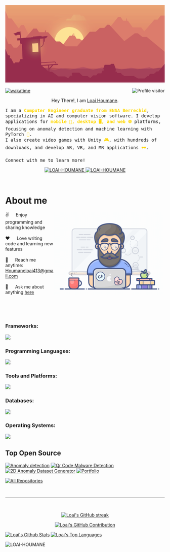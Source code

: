 <p align="center">
  <img src="/assets/a.gif" alt="Your GIF" title="Your GIF">
</p>

<a href="https://komarev.com/ghpvc/?username=LOAI-HOUMANE">
  <img align="right" src="https://komarev.com/ghpvc/?username=LOAI-HOUMANE&label=Visitors&color=0e75b6&style=flat" alt="Profile visitor" />
</a>

[![wakatime](https://wakatime.com/badge/user/8c293f60-c1c4-4ec7-a143-f51d5c98aa38.svg)](https://wakatime.com/@8c293f60-c1c4-4ec7-a143-f51d5c98aa38)

<p align="center">Hey There!, I am <a href="https://loaihoumaneportfolio.netlify.app">Loai Houmane</a>.</p>
<p> 
  <samp>
I am a <span style="font-weight: bold; color: #FFD700;">Computer Engineer graduate from ENSA Berrechid</span>, specializing in AI and computer vision software. I develop applications for <span style="font-weight: bold; color: #FFD700;">mobile 📱, desktop 🖥️, and web 🌐</span> platforms, focusing on anomaly detection and machine learning with PyTorch <span style="font-weight: bold; color: #FFD700;">🤖</span>.
    <br>
    I also create video games with Unity <span style="font-weight: bold; color: #FFD700;">🎮</span>, with hundreds of downloads, and develop AR, VR, and MR applications <span style="font-weight: bold; color: #FFD700;">🕶️</span>.
    <br>
    <br>
    Connect with me to learn more!
  </samp>
</p>

<p align="center">
 <a href="https://loaihoumaneportfolio.netlify.app" target="_blank">
  <img src="https://img.shields.io/badge/Website-DC143C?style=for-the-badge&logo=medium&logoColor=white" alt="LOAI-HOUMANE" />
 </a>
 <a href="https://www.linkedin.com/in/loai-houmane-11186721a" target="_blank">
  <img src="https://img.shields.io/badge/LinkedIn-0077B5?style=for-the-badge&logo=linkedin&logoColor=white" alt="LOAI-HOUMANE"/>
 </a>
</p>
<br />

<!-- About Section -->
# About me

<p>
 <img align="right" width="350" src="/assets/programmer.gif" alt="Coding gif" />
  
 ✌️ &emsp; Enjoy programming and sharing knowledge <br/><br/>
 ❤️ &emsp; Love writing code and learning new features<br/><br/>
 📧 &emsp; Reach me anytime: Houmaneloai413@gmail.com<br/><br/>
 💬 &emsp; Ask me about anything [here](https://github.com/LOAI-HOUMANE/LOAI-HOUMANE/issues)
</p>

<br/>
<br/>
<br/>

### Frameworks:
<img src="https://skillicons.dev/icons?i=flutter,spring,react" />

### Programming Languages:
<img src="https://skillicons.dev/icons?i=c,cpp,python,dart,java,html,javascript,css,lua,php" />

### Tools and Platforms:
<img src="https://skillicons.dev/icons?i=git,github,gitlab,unity,photoshop,blender,vscode,nodejs,figma,sublime" />

### Databases:
<img src="https://skillicons.dev/icons?i=sqlite,mysql" />

### Operating Systems:
<img src="https://skillicons.dev/icons?i=linux,kali,ubuntu,windows" />

<br/>

## Top Open Source
[![Anomaly detection](https://github-readme-stats.vercel.app/api/pin/?username=Loai-Houmane&repo=2D-Anomaly-Detection&border_color=7F3FBF&bg_color=0D1117&title_color=C9D1D9&text_color=8B949E&icon_color=7F3FBF)](https://github.com/Loai-Houmane/2D-Anomaly-Detection)
[![Qr Code Malware Detection](https://github-readme-stats.vercel.app/api/pin/?username=Loai-Houmane&repo=QR-Code-Malware-Detection&border_color=7F3FBF&bg_color=0D1117&title_color=C9D1D9&text_color=8B949E&icon_color=7F3FBF)](https://github.com/Loai-Houmane/QR-Code-Malware-Detection)
[![2D Anomaly Dataset Generator](https://github-readme-stats.vercel.app/api/pin/?username=Loai-Houmane&repo=2D-Anomaly-Dataset-Generator&border_color=7F3FBF&bg_color=0D1117&title_color=C9D1D9&text_color=8B949E&icon_color=7F3FBF)](https://github.com/Loai-Houmane/2D-Anomaly-Dataset-Generator)
[![Portfolio](https://github-readme-stats.vercel.app/api/pin/?username=Loai-Houmane&repo=Portfolio&border_color=7F3FBF&bg_color=0D1117&title_color=C9D1D9&text_color=8B949E&icon_color=7F3FBF)](https://github.com/Loai-Houmane/Portfolio)

<p align="left">
  <a href="https://github.com/LOAI-HOUMANE?tab=repositories" target="_blank"><img alt="All Repositories" title="All Repositories" src="https://img.shields.io/badge/-All%20Repos-2962FF?style=for-the-badge&logo=koding&logoColor=white"/></a>
</p>

<br/>
<hr/>
<br/>

<p align="center">
  <a href="https://github.com/LOAI-HOUMANE">
    <img src="https://github-readme-streak-stats.herokuapp.com/?user=LOAI-HOUMANE&theme=radical&border=7F3FBF&background=0D1117" alt="Loai's GitHub streak"/>
  </a>
</p>

<p align="center">
  <a href="https://github.com/LOAI-HOUMANE">
    <img src="https://github-profile-summary-cards.vercel.app/api/cards/profile-details?username=LOAI-HOUMANE&theme=radical" alt="Loai's GitHub Contribution"/>
  </a>
</p>

<a> 
  <a href="https://github.com/LOAI-HOUMANE"><img alt="Loai's Github Stats" src="https://denvercoder1-github-readme-stats.vercel.app/api?username=LOAI-HOUMANE&show_icons=true&count_private=true&theme=react&border_color=7F3FBF&bg_color=0D1117&title_color=F85D7F&icon_color=F8D866" height="192px" width="49.5%"/></a>
  <a href="https://github.com/LOAI-HOUMANE"><img alt="Loai's Top Languages" src="https://denvercoder1-github-readme-stats.vercel.app/api/top-langs/?username=LOAI-HOUMANE&langs_count=8&layout=compact&theme=react&border_color=7F3FBF&bg_color=0D1117&title_color=F85D7F&icon_color=F8D866" height="192px" width="49.5%"/></a>
  <br/>
</a>

![LOAI-HOUMANE](https://github-readme-activity-graph.vercel.app/graph?username=LOAI-HOUMANE&custom_title=Loai%20Houmane's%20GitHub%20Activity%20Graph&bg_color=0D1117&color=7F3FBF&line=7F3FBF&point=7F3FBF&area_color=FFFFFF&title_color=FFFFFF&area=true)
